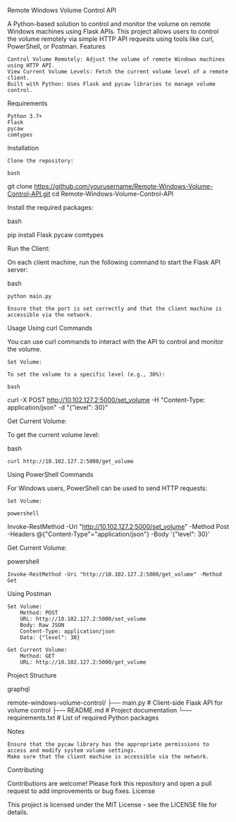 Remote Windows Volume Control API

A Python-based solution to control and monitor the volume on remote Windows machines using Flask APIs. This project allows users to control the volume remotely via simple HTTP API requests using tools like curl, PowerShell, or Postman.
Features

    Control Volume Remotely: Adjust the volume of remote Windows machines using HTTP API.
    View Current Volume Levels: Fetch the current volume level of a remote client.
    Built with Python: Uses Flask and pycaw libraries to manage volume control.

Requirements

    Python 3.7+
    Flask
    pycaw
    comtypes

Installation

    Clone the repository:

    bash

git clone https://github.com/yourusername/Remote-Windows-Volume-Control-API.git
cd Remote-Windows-Volume-Control-API

Install the required packages:

bash

pip install Flask pycaw comtypes

Run the Client:

On each client machine, run the following command to start the Flask API server:

bash

    python main.py

    Ensure that the port is set correctly and that the client machine is accessible via the network.

Usage
Using curl Commands

You can use curl commands to interact with the API to control and monitor the volume.

    Set Volume:

    To set the volume to a specific level (e.g., 30%):

    bash

curl -X POST http://10.102.127.2:5000/set_volume -H "Content-Type: application/json" -d "{\"level\": 30}"

Get Current Volume:

To get the current volume level:

bash

    curl http://10.102.127.2:5000/get_volume

Using PowerShell Commands

For Windows users, PowerShell can be used to send HTTP requests:

    Set Volume:

    powershell

Invoke-RestMethod -Uri "http://10.102.127.2:5000/set_volume" -Method Post -Headers @{"Content-Type"="application/json"} -Body '{"level": 30}'

Get Current Volume:

powershell

    Invoke-RestMethod -Uri "http://10.102.127.2:5000/get_volume" -Method Get

Using Postman

    Set Volume:
        Method: POST
        URL: http://10.102.127.2:5000/set_volume
        Body: Raw JSON
        Content-Type: application/json
        Data: {"level": 30}

    Get Current Volume:
        Method: GET
        URL: http://10.102.127.2:5000/get_volume

Project Structure

graphql

remote-windows-volume-control/
├── main.py            # Client-side Flask API for volume control
├── README.md            # Project documentation
└── requirements.txt     # List of required Python packages

Notes

    Ensure that the pycaw library has the appropriate permissions to access and modify system volume settings.
    Make sure that the client machine is accessible via the network.

Contributing

Contributions are welcome! Please fork this repository and open a pull request to add improvements or bug fixes.
License

This project is licensed under the MIT License - see the LICENSE file for details.
